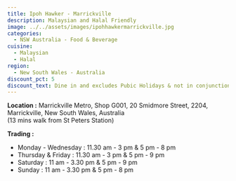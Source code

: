 ```yaml
---
title: Ipoh Hawker - Marrickville
description: Malaysian and Halal Friendly
image: ../../assets/images/ipohhawkermarrickville.jpg
categories:
  - NSW Australia - Food & Beverage
cuisine:
  - Malaysian
  - Halal
region:
  - New South Wales - Australia
discount_pct: 5
discount_text: Dine in and excludes Pubic Holidays & not in conjunction with any other offer
---
```

**Location :** Marrickville Metro, Shop G001, 20 Smidmore Street, 2204, Marrickville, New South Wales, Australia\
(13 mins walk from St Peters Station)

**Trading :** 

* Monday - Wednesday : 11.30 am - 3 pm & 5 pm - 8 pm
* Thursday & Friday : 11.30 am - 3 pm & 5 pm - 9 pm
* Saturday : 11 am - 3.30 pm & 5 pm - 9 pm
* Sunday : 11 am - 3.30 pm & 5 pm - 8 pm
